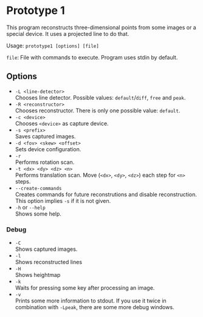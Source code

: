 Prototype 1
===========
This program reconstructs three-dimensional points from some images or
a special device. It uses a projected line to do that.

Usage: `prototype1 [options] [file]`

`file`: File with commands to execute. Program uses stdin by default.

Options
-------

* `-L <line-detector>`  
  Chooses line detector. Possible values: `default`/`diff`, `free` and
  `peak`.
* `-R <reconstructor>`  
  Chooses reconstructor. There is only one possible value: `default`.
* `-c <device>`  
  Chooses `<device>` as capture device.
* `-s <prefix>`  
  Saves captured images.
* `-d <fov> <skew> <offset>`  
  Sets device configuration.
* `-r`  
  Performs rotation scan.
* `-t <dx> <dy> <dz> <n>`  
  Performs  translation scan. Move (`<dx>`, `<dy>`, `<dz>`) each step
  for `<n>` steps.
* `--create-commands`  
  Creates commands for future reconstrutions and disable
  reconstruction. This option implies `-s` if it is not given.
* `-h` or `--help`  
  Shows some help.

### Debug

* `-C`  
  Shows captured images.
* `-l`  
  Shows reconstructed lines
* `-H`  
  Shows heightmap
* `-k`  
  Waits for pressing some key after processing an image.
* `-v`  
  Prints some more information to stdout. If you use it twice in
  combination with `-Lpeak`, there are some more debug windows.
